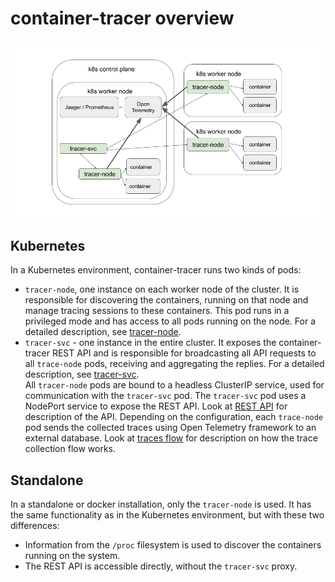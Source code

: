# container-tracer overview
![container-tracer](container-tracer.png)
## Kubernetes
In a Kubernetes environment, container-tracer runs two kinds of pods:  
- `tracer-node`, one instance on each worker node of the cluster. It is responsible for
   discovering the containers, running on that node and manage tracing sessions to these containers.
   This pod runs in a privileged mode and has access to all pods running on the node.
   For a detailed description, see [tracer-node](tracer-node.md).  
- `tracer-svc` - one instance in the entire cluster. It exposes the container-tracer REST API and
   is responsible for broadcasting all API requests to all `trace-node` pods, receiving and
   aggregating the replies. For a detailed description, see [tracer-svc](tracer-svc.md).  
All `tracer-node` pods are bound to a headless ClusterIP service, used for communication with
the `tracer-svc` pod. The `tracer-svc` pod uses a NodePort service to expose the REST API. Look
at [REST API](container-tracer-api.md) for description of the API. Depending on the configuration, each
`trace-node` pod sends the collected traces using Open Telemetry framework to an external database.
Look at [traces flow](container-tracer-flow.md) for description on how the trace collection flow works.
## Standalone
In a standalone or docker installation, only the `tracer-node` is used. It has the same functionality
as in the Kubernetes environment, but with these two differences:  
- Information from the `/proc` filesystem is used to discover the containers running on the system.  
- The REST API is accessible directly, without the `tracer-svc` proxy.
